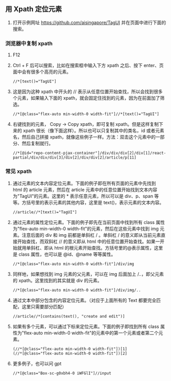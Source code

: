 ## 用 Xpath 定位元素

1. 打开示例网址 https://github.com/aisingapore/TagUI 并在页面中进行下面的搜索。

### 浏览器中复制 xpath

1. F12

2. Ctrl + F 后可以搜索，比如在搜索框中输入下方 xpath 之后、按下 enter、页面中会有很多个高亮的元素。

   ```xpath
   //*[text()="TagUI"]
   ```

3. 这是因为这种 xpath 中开头的 // 表示从任意位置开始查找，所以会找到很多个元素，如果输入下面的 xpath，就会固定住找到的元素，因为在前面加了筛选。

   ```xpath
   //*[@class="flex-auto min-width-0 width-fit"]//*[text()="TagUI"]
   ```

4. 右键找到的元素， Copy -> Copy xpath，即可复制 xpath。但是这样复制下来的 xpath 很长（像下面这样）。所以也可以只复制其中的类名，id 或者元素名，然后自己拼接 xpath，就像这些例子一样。方法：双击这个元素中的一部分、然后复制就行。

   ```xpath
   //*[@id="repo-content-pjax-container"]/div/div/div[2]/div[1]/react-partial/div/div/div[3]/div[2]/div/div[2]/article/p[11]
   ```

### 常见 xpath

1. 通过元素的文本内容定位元素。下面的例子即在所有页面的元素中先找到 html 的 article 元素，然后在 article 元素中的任意位置开始找到文本内容为"TagUI"的元素。这里的 \* 表示任意元素，所以可以是 div、p、span 等等。方括号里的表示元素的其他内容，这里是 text()，表示元素的文本内容。

   ```xpath
   //article//*[text()="TagUI"]
   ```

2. 通过元素的属性定位元素。下面的例子即先在当前页面中找到所有 class 属性为"flex-auto min-width-0 width-fit"的元素，然后在这些元素中找到 img 元素。注意后面的 div 和 img 前都是单斜杠 / 。单斜杠 / 的意义即从当前元素直接开始查找，而双斜杠 // 的意义即从 html 中的任意位置开始查找。如果一开始就用单斜杠、即从 html 的根元素开始查找。方括号里的@表示属性，这里是 class 属性，也可以是 @id、@name 等等属性。

   ```xpath
   //*[@class="flex-auto min-width-0 width-fit"]/div/img
   ```

3. 同样地，如果想找到 img 元素的父元素，可以在 img 后面加上 /..，即父元素的 xpath。这里找到的其实就是 div 的元素。

   ```xpath
   //*[@class="flex-auto min-width-0 width-fit"]/div/img/..
   ```

4. 通过文本中部分包含的内容定位元素。（对应于上面所有的 Text 都要完全匹配，这里只需要部分匹配）

   ```xpath
   //article//*[contains(text(), "create and edit")]
   ```

5. 如果有多个元素，可以通过下标来定位元素。下面的例子即找到所有 class 属性为"flex-auto min-width-0 width-fit"的元素中的第一个元素或者第二个元素。

   ```xpath
   (//*[@class="flex-auto min-width-0 width-fit"])[1]
   (//*[@class="flex-auto min-width-0 width-fit"])[2]
   ```

6. 更多例子，也可以问 gpt

   ```xpath
   //*[@class="Box-sc-g0xbh4-0 iWFGlI"]//input
   ```
